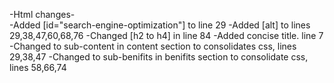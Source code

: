 -Html changes-
<br>
-Added [id="search-engine-optimization"] to line 29
-Added [alt] to lines 29,38,47,60,68,76
-Changed [h2 to h4] in line 84
-Added concise title. line 7
-Changed to sub-content in content section to consolidates css, lines 29,38,47
-Changed to sub-benifits in benifits section to consolidate css, lines 58,66,74
